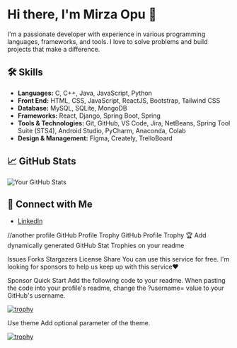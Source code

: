 # Hi there, I'm Mirza Opu 👋

I'm a passionate developer with experience in various programming languages, frameworks, and tools. I love to solve problems and build projects that make a difference.

## 🛠 Skills
- **Languages:** C, C++, Java, JavaScript, Python
- **Front End:** HTML, CSS, JavaScript, ReactJS, Bootstrap, Tailwind CSS
- **Database:** MySQL, SQLite, MongoDB
- **Frameworks:** React, Django, Spring Boot, Spring
- **Tools & Technologies:** Git, GitHub, VS Code, Jira, NetBeans, Spring Tool Suite (STS4), Android Studio, PyCharm, Anaconda, Colab
- **Design & Management:** Figma, Creately, TrelloBoard

## 📈 GitHub Stats
![Your GitHub Stats](https://github-readme-stats.vercel.app/api?username=apu-mirza&show_icons=true&theme=radical)

## 🔗 Connect with Me
- [LinkedIn]([https://www.linkedin.com/in/your-profile](https://www.linkedin.com/in/mirza-tarikul-islam-b0986722a/))

//another profile
GitHub Profile Trophy
GitHub Profile Trophy
🏆 Add dynamically generated GitHub Stat Trophies on your readme

Issues Forks Stargazers License
Share
You can use this service for free. I'm looking for sponsors to help us keep up with this service❤️

Sponsor
Quick Start
Add the following code to your readme. When pasting the code into your profile's readme, change the ?username= value to your GitHub's username.

[![trophy](https://github-profile-trophy.vercel.app/?username=ryo-ma)](https://github.com/ryo-ma/github-profile-trophy)


Use theme
Add optional parameter of the theme.

[![trophy](https://github-profile-trophy.vercel.app/?username=apu-mirza&theme=onedark)](https://github.com/ryo-ma/github-profile-trophy)


